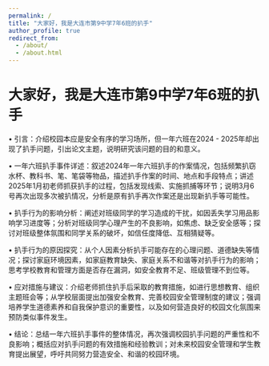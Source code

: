 ```yaml
---
permalink: /
title: "大家好，我是大连市第9中学7年6班的扒手"
author_profile: true
redirect_from: 
  - /about/
  - /about.html
---
```



大家好，我是大连市第9中学7年6班的扒手
======
• 引言：介绍校园本应是安全有序的学习场所，但一年六班在2024 - 2025年却出现了扒手问题，引出论文主题，说明研究该问题的目的和意义。

• 一年六班扒手事件详述：叙述2024年一年六班扒手的作案情况，包括频繁扒窃水杯、教科书、笔、笔袋等物品，描述扒手作案的时间、地点和手段特点；讲述2025年1月初老师抓获扒手的过程，包括发现线索、实施抓捕等环节；说明3月6号再次出现多次被扒情况，分析是原有扒手再次作案还是出现新扒手等可能性。

• 扒手行为的影响分析：阐述对班级同学的学习造成的干扰，如因丢失学习用品影响学习进度等；分析对班级同学心理产生的不良影响，如焦虑、缺乏安全感等；探讨对班级整体氛围和同学关系的破坏，如信任度降低、互相猜疑等。

• 扒手行为的原因探究：从个人因素分析扒手可能存在的心理问题、道德缺失等情况；探讨家庭环境因素，如家庭教育缺失、家庭关系不和谐等对扒手行为的影响；思考学校教育和管理方面是否存在漏洞，如安全教育不足、班级管理不到位等。

• 应对措施与建议：介绍老师抓住扒手后采取的教育措施，如进行思想教育、组织主题班会等；从学校层面提出加强安全教育、完善校园安全管理制度的建议；强调培养学生道德素养和自我保护意识的重要性，以及如何营造良好的校园文化氛围来预防类似事件发生。

• 结论：总结一年六班扒手事件的整体情况，再次强调校园扒手问题的严重性和不良影响；概括应对扒手问题的有效措施和经验教训；对未来校园安全管理和学生教育提出展望，呼吁共同努力营造安全、和谐的校园环境。
